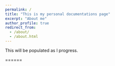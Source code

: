 ```yaml
---
permalink: /
title: "This is my personal documentations page"
excerpt: "About me"
author_profile: true
redirect_from: 
  - /about/
  - /about.html
---
```

This will be populated as I progress.

======


